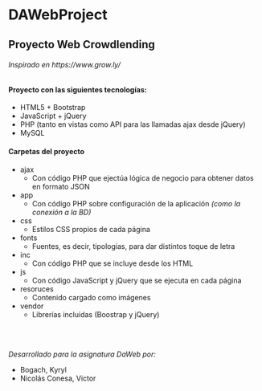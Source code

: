 # DAWebProject

<h2> Proyecto Web Crowdlending</h2>
<h6> Inspirado en https://www.grow.ly/

<h4>Proyecto con las siguientes tecnologías:</h4>
<ul>
    <li>HTML5 + Bootstrap</li>
    <li>JavaScript + jQuery</li>
    <li>PHP (tanto en vistas como API para las llamadas ajax desde jQuery)</li>
    <li>MySQL</li>
</ul>

<h4>Carpetas del proyecto</h4>
<ul>
    <li>ajax
        <ul>
            <li>Con código PHP que ejectúa lógica de negocio para obtener datos en formato JSON</li>
        </ul>
    </li>
    <li>app
        <ul>
            <li>Con código PHP sobre configuración de la aplicación <i>(como la conexión a la BD)</i></li>
        </ul>
    </li>
    <li>css
        <ul>
            <li>Estilos CSS propios de cada página</li>
        </ul>
    </li>
    <li>fonts
        <ul>
            <li>Fuentes, es decir, tipologías, para dar distintos toque de letra</li>
        </ul>
    </li>
    <li>inc
        <ul>
            <li>Con código PHP que se incluye desde los HTML</li>
        </ul>
    </li>
    <li>js
        <ul>
            <li>Con código JavaScript y jQuery que se ejecuta en cada página</li>
        </ul>
    </li>
    <li>resoruces
        <ul>
            <li>Contenido cargado como imágenes</li>
        </ul>
    </li>
    <li>vendor
        <ul>
            <li>Librerías incluidas (Boostrap y jQuery)</li>
        </ul>
    </li>
</ul>

<br>
<br>

<i>Desarrollado para la asignatura DaWeb por:</i>
<ul>
    <li>Bogach, Kyryl</li>
    <li>Nicolás Conesa, Victor</li>
</ul>